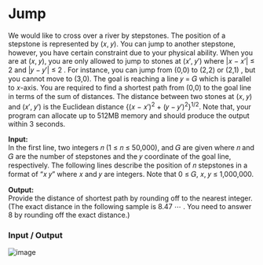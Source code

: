 # Jump

We would like to cross over a river by stepstones. The position of a stepstone is represented by (𝑥, 𝑦). You can jump to another stepstone, however, you have certain constraint due to your physical ability. When you are at (𝑥, 𝑦), you are only allowed to jump to stones at (𝑥′, 𝑦′) where |𝑥 − 𝑥′| ≤ 2 and |𝑦 − 𝑦′| ≤ 2 . For instance, you can jump from (0,0) to (2,2) or (2,1) , but you cannot move to (3,0). The goal is reaching a line 𝑦 = 𝐺 which is parallel to 𝑥-axis. You are required to find a shortest path from (0,0) to the goal line in terms of the sum of distances. The distance between two stones at (𝑥, 𝑦) and (𝑥′, 𝑦′) is the Euclidean distance {(𝑥 − 𝑥′)<sup>2</sup> + (𝑦 − 𝑦′)<sup>2</sup>}<sup>1/2</sup>. Note that, your program can allocate up to 512MB memory and should produce the output within 3 seconds. <br>

<b>Input:</b> <br> 
In the first line, two integers 𝑛 (1 ≤ 𝑛 ≤ 50,000), and 𝐺 are given where 𝑛 and 𝐺 are the number of stepstones and the 𝑦 coordinate of the goal line, respectively. The following lines describe the position of 𝑛 stepstones in a format of “𝑥 𝑦” where 𝑥 and 𝑦 are integers. Note that 0 ≤ 𝐺, 𝑥, 𝑦 ≤ 1,000,000. <br>

<b>Output:</b> <br>
Provide the distance of shortest path by rounding off to the nearest integer. (The exact distance in the following sample is 8.47 ⋯ . You need to answer 8 by rounding off the exact distance.) <br>

### Input / Output
![image](https://user-images.githubusercontent.com/81274632/214044090-da2855cc-3481-4935-aa1a-4dc8bdf8dd63.png)
